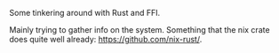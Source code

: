 Some tinkering around with Rust and FFI.

Mainly trying to gather info on the system. Something that the nix crate does quite well already: https://github.com/nix-rust/.
